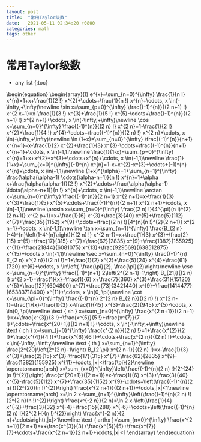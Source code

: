 ```yaml
---
layout: post
title:  "常用Taylor级数"
date:   2021-05-11 02:34:20 +0800
categories: math
tags: other
---
```


# 常用Taylor级数

* any list
{:toc}

\begin{equation}
\begin{array}{l}
e^{x}=\sum_{n=0}^{\infty} \frac{1}{n !} x^{n}=1+x+\frac{1}{2 !} x^{2}+\cdots+\frac{1}{n !} x^{n}+\cdots, x \in(-\infty,+\infty)\newline
\sin x=\sum_{p=0}^{\infty} \frac{(-1)^{n}}{(2 n+1) !} x^{2 x+1}=x-\frac{1}{3 !} x^{3}+\frac{1}{5 !} x^{5}-\cdots+\frac{(-1)^{n}}{(2 n+1) !} x^{2 n+1}+\cdots, x \in(-\infty,+\infty)\newline
\cos x=\sum_{n=0}^{\infty} \frac{(-1)^{n}}{(2 n) !} x^{2 n}=1-\frac{1}{2 !} x^{2}+\frac{1}{4 !} x^{4}-\cdots+\frac{(-1)^{n}}{(2 n) !} x^{2 n}+\cdots, x \in(-\infty,+\infty)\newline
\ln (1+x)=\sum_{n=0}^{\infty} \frac{(-1)^{n}}{n+1} x^{n+1}=x-\frac{1}{2} x^{2}+\frac{1}{3} x^{3}-\cdots+\frac{(-1)^{n}}{n+1} x^{n+1}+\cdots, x \in(-1,1]\newline
\frac{1}{1-x}=\sum_{p=0}^{\infty} x^{n}=1+x+x^{2}+x^{3}+\cdots+x^{n}+\cdots, x \in(-1,1)\newline
\frac{1}{1+x}=\sum_{x=0}^{\infty}(-1)^{n} x^{n}=1-x+x^{2}-x^{3}+\cdots+(-1)^{n} x^{n}+\cdots, x \in(-1,1)\newline
(1+x)^{\alpha}=1+\sum_{n=1}^{\infty} \frac{\alpha(\alpha-1) \cdots(\alpha-n+1)}{n !} x^{n}=1+\alpha x+\frac{\alpha(\alpha-1)}{2 !} x^{2}+\cdots+\frac{\alpha(\alpha-1) \ldots(\alpha-n+1)}{n !} x^{n}+\cdots, x \in(-1,1)\newline
\arctan x=\sum_{n=0}^{\infty} \frac{(-1)^{n}}{2 n+1} x^{2 n+1}=x-\frac{1}{3} x^{3}+\frac{1}{5} x^{5}+\cdots+\frac{(-1)^{n}}{2 n+1} x^{2 n+1}+\cdots, x \in[-1,1]\newline
\arcsin x=\sum_{n=0}^{\infty} \frac{(2 n) !}{4^{\pi}(n !)^{2}(2 n+1)} x^{2 p+1}=x+\frac{1}{6} x^{3}+\frac{3}{40} x^{5}+\frac{5}{112} x^{7}+\frac{35}{1152} x^{9}+\cdots+\frac{(2 n) !}{4^{n}(n !)^{2}(2 n+1)} x^{2 n+1}+\cdots, x \in(-1,1)\newline
\tan x=\sum_{n=1}^{\infty} \frac{B_{2 n}(-4)^{n}\left(1-4^{n}\right)}{(2 n) !} x^{2 n-1}=x+\frac{1}{3} x^{3}+\frac{2}{15} x^{5}+\frac{17}{315} x^{7}+\frac{62}{2835} x^{9}+\frac{1382}{155925} x^{11}+\frac{21844}{6081075} x^{13}+\frac{929569}{638512875} x^{15}+\cdots x \in(-1,1)\newline
\sec x=\sum_{n=0}^{\infty} \frac{(-1)^{n} E_{2 n} x^{2 n}}{(2 n) !}=1+\frac{1}{2} x^{2}+\frac{5}{24} x^{4}+\frac{61}{720} x^{6}+\cdots, x \in\left(-\frac{\pi}{2}, \frac{\pi}{2}\right)\newline
\csc x=\sum_{n=0}^{\infty} \frac{(-1)^{n+1} 2\left(2^{2 n-1}-1\right) B_{21}}{(2 n) !} x^{2 x-1}=\frac{1}{x}+\frac{1}{6} x+\frac{7}{360} x^{3}+\frac{31}{15120} x^{5}+\frac{127}{604800} x^{7}+\frac{73}{3421440} x^{9}+\frac{1414477}{65383718400} x^{11}+\cdots, x \in(0, \pi)\newline
\cot x=\sum_{\pi=0}^{\infty} \frac{(-1)^{n} 2^{2 n} B_{2 n}}{(2 n) !} x^{2 n-1}=\frac{1}{x}-\frac{1}{3} x-\frac{1}{45} x^{3}-\frac{2}{945} x^{5}-\cdots, x \in(0, \pi)\newline
\text { sh } x=\sum_{n=0}^{\infty} \frac{x^{2 n+1}}{(2 n+1) !}=x+\frac{x^{3}}{3 !}+\frac{x^{5}}{5 !}+\frac{x^{7}}{7 !}+\cdots+\frac{x^{20+1}}{(2 n+1) !}+\cdots, x \in(-\infty,+\infty)\newline
\text { ch } x=\sum_{j=0}^{\infty} \frac{x^{2 n}}{(2 n) !}=1+\frac{x^{2}}{2 !}+\frac{x^{4}}{4 !}+\frac{x^{6}}{6 !}+\cdots+\frac{x^{2 n}}{(2 n) !}+\cdots, x \in(-\infty,+\infty)\newline
\text { th } x=\sum_{n=1}^{\infty} \frac{2^{20}\left(2^{2 n}-1\right) B_{2 \pi} x^{2 n-1}}{(2 n) !}=x-\frac{1}{3} x^{3}+\frac{2}{15} x^{3}-\frac{17}{315} x^{7}+\frac{62}{2835} x^{9}-\frac{1382}{155925} x^{11}+\cdots,|x|<\frac{\pi}{2}\newline
\operatorname{arsh} x=\sum_{x=0}^{\infty}\left(\frac{(-1)^{n}(2 n) !}{2^{24}(n !)^{2}}\right) \frac{x^{20+1}}{(2 n+1)}=x-\frac{1}{6} x^{3}+\frac{3}{40} x^{5}-\frac{5}{112} x^{7}+\frac{35}{1152} x^{9}-\cdots+\left(\frac{(-1)^{n}(2 n) !}{2^{20}(n !)^{2}}\right) \frac{x^{2 n+1}}{(2 n+1)}+\cdots,|x|<1\newline
\operatorname{arch} x=\ln 2 x-\sum_{n=1}^{\infty}\left(\frac{(-1)^{n}(2 n) !}{2^{2 n}(n !)^{2}}\right) \frac{x^{-2 n}}{2 n}=\ln 2 x-\left(\frac{1}{4} x^{-2}+\frac{3}{32} x^{-4}+\frac{15}{288} x^{-6}+\cdots+\left(\frac{(-1)^{n}(2 n) !}{2^{2 H}(n !)^{2}}\right) \frac{x^{-2 n}}{2 n}+\cdots\right),|x|>1\newline
\text { arthx }=\sum_{n=0}^{\infty} \frac{x^{2 n+1}}{2 n+1}=x+\frac{x^{3}}{3}+\frac{x^{5}}{5}+\frac{x^{7}}{7}+\cdots+\frac{x^{2 n+1}}{2 n+1}+\cdots,|x|<1
\end{array}
\end{equation}